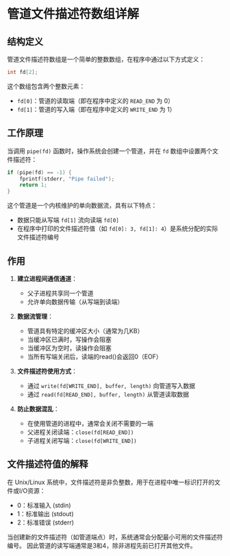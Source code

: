 
# 管道文件描述符数组详解

## 结构定义

管道文件描述符数组是一个简单的整数数组，在程序中通过以下方式定义：
```c
int fd[2];
```

这个数组包含两个整数元素：
- `fd[0]`：管道的读取端（即在程序中定义的 `READ_END` 为 0）
- `fd[1]`：管道的写入端（即在程序中定义的 `WRITE_END` 为 1）

## 工作原理

当调用 `pipe(fd)` 函数时，操作系统会创建一个管道，并在 `fd` 数组中设置两个文件描述符：
```c
if (pipe(fd) == -1) {
    fprintf(stderr, "Pipe failed");
    return 1;
}
```

这个管道是一个内核维护的单向数据流，具有以下特点：
- 数据只能从写端 `fd[1]` 流向读端 `fd[0]`
- 在程序中打印的文件描述符值（如 `fd[0]: 3, fd[1]: 4`）是系统分配的实际文件描述符编号

## 作用

1. **建立进程间通信通道**：
   - 父子进程共享同一个管道
   - 允许单向数据传输（从写端到读端）

2. **数据流管理**：
   - 管道具有特定的缓冲区大小（通常为几KB）
   - 当缓冲区已满时，写操作会阻塞
   - 当缓冲区为空时，读操作会阻塞
   - 当所有写端关闭后，读端的read()会返回0（EOF）

3. **文件描述符使用方式**：
   - 通过 `write(fd[WRITE_END], buffer, length)` 向管道写入数据
   - 通过 `read(fd[READ_END], buffer, length)` 从管道读取数据

4. **防止数据混乱**：
   - 在使用管道的进程中，通常会关闭不需要的一端
   - 父进程关闭读端：`close(fd[READ_END])`
   - 子进程关闭写端：`close(fd[WRITE_END])`

## 文件描述符值的解释

在 Unix/Linux 系统中，文件描述符是非负整数，用于在进程中唯一标识打开的文件或I/O资源：
- 0：标准输入 (stdin)
- 1：标准输出 (stdout)
- 2：标准错误 (stderr)

当创建新的文件描述符（如管道端点）时，系统通常会分配最小可用的文件描述符编号。
因此管道的读写端通常是3和4，除非进程先前已打开其他文件。
